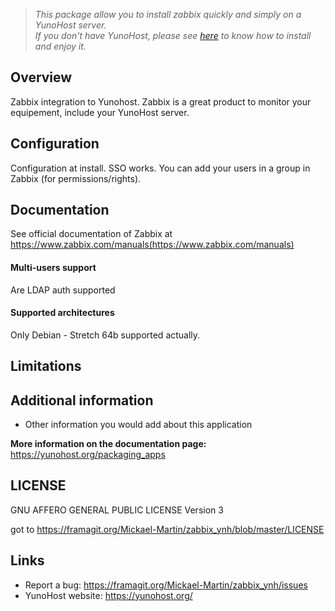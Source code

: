 > *This package allow you to install zabbix quickly and simply on a YunoHost server.  
If you don't have YunoHost, please see [here](https://yunohost.org/#/install) to know how to install and enjoy it.*

## Overview
Zabbix integration to Yunohost.
Zabbix is a great product to monitor your equipement, include your YunoHost server.

## Configuration

Configuration at install. SSO works. You can add your users in a group in Zabbix (for permissions/rights).

## Documentation

See official documentation of Zabbix at https://www.zabbix.com/manuals(https://www.zabbix.com/manuals)

#### Multi-users support

Are LDAP auth supported

#### Supported architectures

Only Debian - Stretch 64b supported actually.

## Limitations


## Additional information

* Other information you would add about this application

**More information on the documentation page:**  
https://yunohost.org/packaging_apps

## LICENSE
GNU AFFERO GENERAL PUBLIC LICENSE Version 3

got to https://framagit.org/Mickael-Martin/zabbix_ynh/blob/master/LICENSE

## Links

 * Report a bug: https://framagit.org/Mickael-Martin/zabbix_ynh/issues
 * YunoHost website: https://yunohost.org/